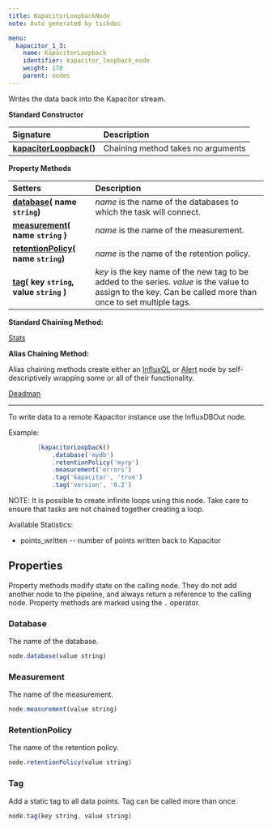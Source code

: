 ```yaml
---
title: KapacitorLoopbackNode
note: Auto generated by tickdoc

menu:
  kapacitor_1_3:
    name: KapacitorLoopback
    identifier: kapacitor_loopback_node
    weight: 170
    parent: nodes
---
```


Writes the data back into the Kapacitor stream.

**Standard Constructor**

| Signature |  Description |
|:----------|:--|
| **[kapacitorLoopback](#example)()** | Chaining method takes no arguments   |

**Property Methods**

| Setters | Description |
|:-----------|:---|
| **[database](#database)( name `string`)** | _name_ is the name of the databases to which the task will connect. |
| **[measurement](#measurement)( name `string` )** | _name_ is the name of the measurement. |
| **[retentionPolicy](#retentionpolicy)( name `string`)** | _name_ is the name of the retention policy. |
| **[tag](#tag)( key `string`, value `string` )** | _key_ is the key name of the new tag to be added to the series.  _value_ is the value to assign to the key.  Can be called more than once to set multiple tags. |

**Standard Chaining Method:**

[Stats](/kapacitor/v1.3/nodes/stats_node/)

**Alias Chaining Method:**

Alias chaining methods create either an [InfluxQL](/kapacitor/v1.3/nodes/influx_q_l_node/) or [Alert](/kapacitor/v1.3/nodes/alert_node/) node by self-descriptively wrapping some or all of their functionality.  

  [Deadman](/kapacitor/v1.3/nodes/alert_node/#deadman)

<hr/>

To write data to a remote Kapacitor instance use the InfluxDBOut node.
<a id="example"></a>

Example:


```javascript
        |kapacitorLoopback()
            .database('mydb')
            .retentionPolicy('myrp')
            .measurement('errors')
            .tag('kapacitor', 'true')
            .tag('version', '0.2')
```


NOTE: It is possible to create infinite loops using this node.
Take care to ensure that tasks are not chained together creating a loop.

Available Statistics:

* points_written -- number of points written back to Kapacitor


<!--
Index
-----

### Properties

-	[Database](/kapacitor/v1.3/nodes/kapacitor_loopback_node/#database)
-	[Measurement](/kapacitor/v1.3/nodes/kapacitor_loopback_node/#measurement)
-	[RetentionPolicy](/kapacitor/v1.3/nodes/kapacitor_loopback_node/#retentionpolicy)
-	[Tag](/kapacitor/v1.3/nodes/kapacitor_loopback_node/#tag)

### Chaining Methods

-	[Deadman](/kapacitor/v1.3/nodes/kapacitor_loopback_node/#deadman)
-	[Stats](/kapacitor/v1.3/nodes/kapacitor_loopback_node/#stats)
-->


Properties
----------

Property methods modify state on the calling node.
They do not add another node to the pipeline, and always return a reference to the calling node.
Property methods are marked using the `.` operator.


### Database

The name of the database.


```javascript
node.database(value string)
```


### Measurement

The name of the measurement.


```javascript
node.measurement(value string)
```


### RetentionPolicy

The name of the retention policy.


```javascript
node.retentionPolicy(value string)
```


### Tag

Add a static tag to all data points.
Tag can be called more than once.



```javascript
node.tag(key string, value string)
```

<!--
Chaining Methods
----------------

Chaining methods create a new node in the pipeline as a child of the calling node.
They do not modify the calling node.
Chaining methods are marked using the `|` operator.


### Deadman

Helper function for creating an alert on low throughput, a.k.a. deadman&#39;s switch.

- Threshold -- trigger alert if throughput drops below threshold in points/interval.
- Interval -- how often to check the throughput.
- Expressions -- optional list of expressions to also evaluate. Useful for time of day alerting.

Example:


```javascript
    var data = stream
        |from()...
    // Trigger critical alert if the throughput drops below 100 points per 10s and checked every 10s.
    data
        |deadman(100.0, 10s)
    //Do normal processing of data
    data...
```

The above is equivalent to this
Example:


```javascript
    var data = stream
        |from()...
    // Trigger critical alert if the throughput drops below 100 points per 10s and checked every 10s.
    data
        |stats(10s)
            .align()
        |derivative('emitted')
            .unit(10s)
            .nonNegative()
        |alert()
            .id('node \'stream0\' in task \'{{ .TaskName }}\'')
            .message('{{ .ID }} is {{ if eq .Level "OK" }}alive{{ else }}dead{{ end }}: {{ index .Fields "emitted" | printf "%0.3f" }} points/10s.')
            .crit(lambda: "emitted" <= 100.0)
    //Do normal processing of data
    data...
```

The `id` and `message` alert properties can be configured globally via the &#39;deadman&#39; configuration section.

Since the [AlertNode](/kapacitor/v1.3/nodes/alert_node/) is the last piece it can be further modified as usual.
Example:


```javascript
    var data = stream
        |from()...
    // Trigger critical alert if the throughput drops below 100 points per 10s and checked every 10s.
    data
        |deadman(100.0, 10s)
            .slack()
            .channel('#dead_tasks')
    //Do normal processing of data
    data...
```

You can specify additional lambda expressions to further constrain when the deadman&#39;s switch is triggered.
Example:


```javascript
    var data = stream
        |from()...
    // Trigger critical alert if the throughput drops below 100 points per 10s and checked every 10s.
    // Only trigger the alert if the time of day is between 8am-5pm.
    data
        |deadman(100.0, 10s, lambda: hour("time") >= 8 AND hour("time") <= 17)
    //Do normal processing of data
    data...
```



```javascript
node|deadman(threshold float64, interval time.Duration, expr ...ast.LambdaNode)
```

Returns: [AlertNode](/kapacitor/v1.3/nodes/alert_node/)


### Stats

Create a new stream of data that contains the internal statistics of the node.
The interval represents how often to emit the statistics based on real time.
This means the interval time is independent of the times of the data points the source node is receiving.


```javascript
node|stats(interval time.Duration)
```

Returns: [StatsNode](/kapacitor/v1.3/nodes/stats_node/)
-->
